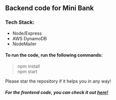## Backend code for Mini Bank

### Tech Stack:
- Node/Express
- AWS DynamoDB
- NodeMailer

#### To run the code, run the following commands:

> npm install <br/>
> npm start

Please star the repository if it helps you in any way!

##### For the frontend code, you can check it out <a target="_blank" href="https://github.com/mehtaAnsh/MiniBank-Frontend/">here!</a>

